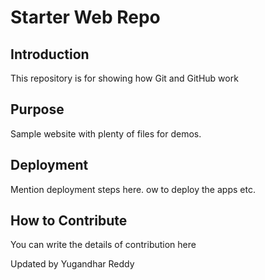 # Starter Web Repo

## Introduction
This repository is for showing how Git and GitHub work

## Purpose

Sample website with plenty of files for demos.

## Deployment
Mention deployment steps here.
ow to deploy the apps etc.

## How to Contribute
You can write the details of contribution here

Updated by Yugandhar Reddy